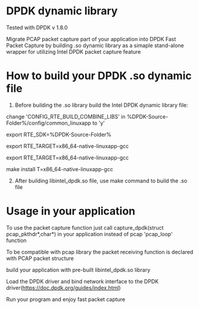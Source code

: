 # DPDK dynamic library

Tested with DPDK v 1.8.0

Migrate PCAP packet capture part of your application into DPDK Fast Packet Capture by building .so dynamic library as a simaple stand-alone wrapper for utilizing Intel DPDK packet capture feature



# How to build your DPDK .so dynamic file

1. Before building the .so library build the Intel DPDK dynamic library file:

change 'CONFIG_RTE_BUILD_COMBINE_LIBS' in %DPDK-Source-Folder%/config/common_linuxapp to 'y'

export RTE_SDK=%DPDK-Source-Folder%

export RTE_TARGET=x86_64-native-linuxapp-gcc

export RTE_TARGET=x86_64-native-linuxapp-gcc

make install T=x86_64-native-linuxapp-gcc
 
 
2. After building libintel_dpdk.so file, use make command to build the .so file


 
# Usage in your application

To use the packet capture function just call capture_dpdk(struct pcap_pkthdr*,char*) in your application instead of pcap 'pcap_loop' function

To be compatible with pcap library the packet receiving function is declared with PCAP packet structure

build your application with pre-built libintel_dpdk.so library 

Load the DPDK driver and bind network interface to the DPDK driver(https://doc.dpdk.org/guides/index.html)

Run your program and enjoy fast packet capture

